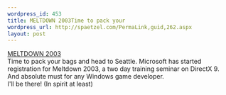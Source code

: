 ```yaml
--- 
wordpress_id: 453
title: MELTDOWN 2003Time to pack your
wordpress_url: http://spaetzel.com/PermaLink,guid,262.aspx
layout: post
---
```

<a href="http://www.microsoft.com/corpevents/meltdown2003/">MELTDOWN 2003</a>
        <br />
        Time to pack your bags and head to Seattle. Microsoft has started registration for
        Meltdown 2003, a two day training seminar on DirectX 9.
        <br />
        And absolute must for any Windows game developer.
        <br />
        I'll be there! (In spirit at least)<img width="0" height="0" src="http://spaetzel.com/aggbug.ashx?id=262" />
